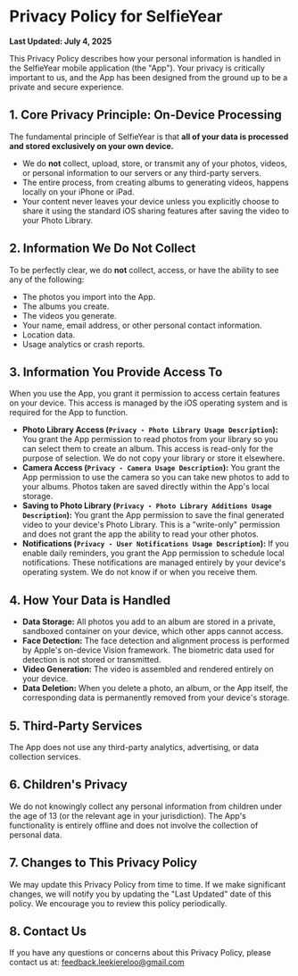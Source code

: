 # Privacy Policy for SelfieYear

**Last Updated: July 4, 2025**

This Privacy Policy describes how your personal information is handled in the SelfieYear mobile application (the "App"). Your privacy is critically important to us, and the App has been designed from the ground up to be a private and secure experience.

## 1. Core Privacy Principle: On-Device Processing

The fundamental principle of SelfieYear is that **all of your data is processed and stored exclusively on your own device.**

*   We do **not** collect, upload, store, or transmit any of your photos, videos, or personal information to our servers or any third-party servers.
*   The entire process, from creating albums to generating videos, happens locally on your iPhone or iPad.
*   Your content never leaves your device unless you explicitly choose to share it using the standard iOS sharing features after saving the video to your Photo Library.

## 2. Information We Do Not Collect

To be perfectly clear, we do **not** collect, access, or have the ability to see any of the following: 
*   The photos you import into the App.
*   The albums you create.
*   The videos you generate.
*   Your name, email address, or other personal contact information.
*   Location data.
*   Usage analytics or crash reports.

## 3. Information You Provide Access To

When you use the App, you grant it permission to access certain features on your device. This access is managed by the iOS operating system and is required for the App to function.

*   **Photo Library Access (`Privacy - Photo Library Usage Description`):** You grant the App permission to read photos from your library so you can select them to create an album. This access is read-only for the purpose of selection. We do not copy your library or store it elsewhere.
*   **Camera Access (`Privacy - Camera Usage Description`):** You grant the App permission to use the camera so you can take new photos to add to your albums. Photos taken are saved directly within the App's local storage.
*   **Saving to Photo Library (`Privacy - Photo Library Additions Usage Description`):** You grant the App permission to save the final generated video to your device's Photo Library. This is a "write-only" permission and does not grant the app the ability to read your other photos.
*   **Notifications (`Privacy - User Notifications Usage Description`):** If you enable daily reminders, you grant the App permission to schedule local notifications. These notifications are managed entirely by your device's operating system. We do not know if or when you receive them.

## 4. How Your Data is Handled

*   **Data Storage:** All photos you add to an album are stored in a private, sandboxed container on your device, which other apps cannot access.
*   **Face Detection:** The face detection and alignment process is performed by Apple's on-device Vision framework. The biometric data used for detection is not stored or transmitted.
*   **Video Generation:** The video is assembled and rendered entirely on your device.
*   **Data Deletion:** When you delete a photo, an album, or the App itself, the corresponding data is permanently removed from your device's storage.

## 5. Third-Party Services

The App does not use any third-party analytics, advertising, or data collection services.

## 6. Children's Privacy

We do not knowingly collect any personal information from children under the age of 13 (or the relevant age in your jurisdiction). The App's functionality is entirely offline and does not involve the collection of personal data.

## 7. Changes to This Privacy Policy

We may update this Privacy Policy from time to time. If we make significant changes, we will notify you by updating the "Last Updated" date of this policy. We encourage you to review this policy periodically.

## 8. Contact Us

If you have any questions or concerns about this Privacy Policy, please contact us at: feedback.leekiereloo@gmail.com
